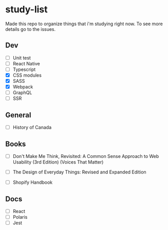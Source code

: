 # study-list
Made this repo to organize things that i'm studying right now. To see more details go to the issues.

## Dev
- [ ] Unit test
- [ ] React Native
- [ ] Typescript
- [x] CSS modules 
- [x] SASS
- [x] Webpack
- [ ] GraphQL
- [ ] SSR

## General
- [ ] History of Canada


## Books
- [ ] Don't Make Me Think, Revisited: A Common Sense Approach to Web Usability (3rd Edition) (Voices That Matter)
- [ ] The Design of Everyday Things: Revised and Expanded Edition
- [ ] Shopify Handbook


## Docs
- [ ] React
- [ ] Polaris
- [ ] Jest
